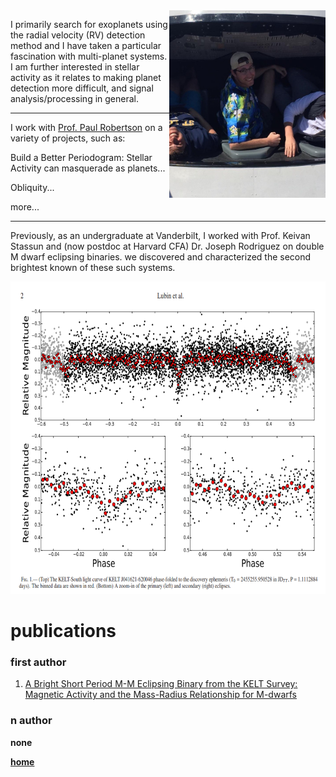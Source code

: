 <img align="right" src="./temp3.jpg" width="250" height="300">

I primarily search for exoplanets using the radial velocity (RV) detection method and 
I have taken a particular fascination with multi-planet systems.
I am further interested in stellar activity as it relates to making planet detection more difficult,
and signal analysis/processing in general.

* * * 

I work with [Prof. Paul Robertson](https://faculty.sites.uci.edu/robertson/) on a variety of projects, such as:

Build a Better Periodogram: Stellar Activity can masquerade as planets...

Obliquity...

more...




* * * 

Previously, as an undergraduate at Vanderbilt, I worked with Prof. Keivan Stassun and (now postdoc 
at Harvard CFA) Dr. Joseph Rodriguez on double M dwarf eclipsing binaries. 
we discovered and characterized the second brightest known of these such systems.

<img src= "./keltks20.png" width="600" height="500">



# publications

### first author

1. [A Bright Short Period M-M Eclipsing Binary from the KELT Survey: Magnetic Activity and the Mass-Radius Relationship for M-dwarfs](https://arxiv.org/abs/1706.02401)

### n author

<b>n<b>one


[home](./)
